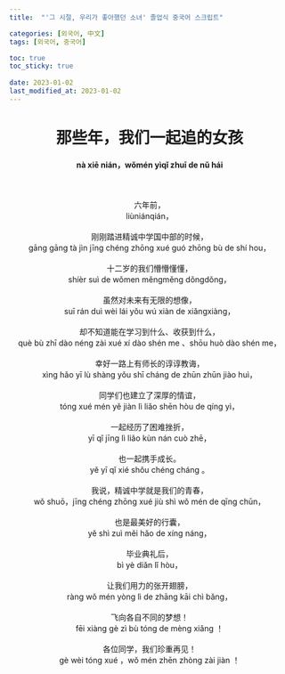 ```yaml
---
title:  "'그 시절, 우리가 좋아했던 소녀' 졸업식 중국어 스크립트"

categories: [외국어, 中文]
tags: [외국어, 중국어]

toc: true
toc_sticky: true
 
date: 2023-01-02
last_modified_at: 2023-01-02
---
```


# <center>那些年，我们一起追的女孩</center>
#### <center>nà xiē nián，wǒmén yìqǐ zhuī de nǔ hái</center>

<br>
<br>

<center>六年前，</center>  
<center>liùniánqián，</center>  
<br>
<center>刚刚踏进精诚中学国中部的时候，</center>  
<center>gāng gāng tà jìn jīng chéng zhōng xué guó zhōng bù de shí hou，</center>  
<br>
<center>十二岁的我们懵懵懂懂，</center>  
<center>shíèr suì de wǒmen měngměng dǒngdǒng，</center>  
<br>
<center>虽然对未来有无限的想像，</center>  
<center>suī rán duì wèi lái yǒu wú xiàn de xiǎngxiàng，</center>  
<br>
<center>却不知道能在学习到什么、收获到什么，</center>  
<center>què bù zhī dào néng zài xué xí dào shén me 、shōu huò dào shén me，</center>  
<br>
<center>幸好一路上有师长的谆谆教诲，</center>  
<center>xìng hǎo yī lù shàng yǒu shī cháng de zhūn zhūn jiào huì，</center>  
<br>
<center>同学们也建立了深厚的情谊，</center>  
<center>tóng xué mén yě jiàn lì liǎo shēn hòu de qíng yì，</center>  
<br>
<center>一起经历了困难挫折，</center>  
<center>yī qǐ jīng lì liǎo kùn nán cuò zhē，</center>  
<br>
<center>也一起携手成长。</center>  
<center>yě yī qǐ xié shǒu chéng cháng 。</center>  
<br>
<center>我说，精诚中学就是我们的青春，</center>  
<center>wǒ shuō，jīng chéng zhōng xué jiù shì wǒ mén de qīng chūn，</center>  
<br>
<center>也是最美好的行囊，</center>  
<center>yě shì zuì měi hǎo de xíng náng，</center>  
<br>
<center>毕业典礼后，</center>  
<center>bì yè diǎn lǐ hòu，</center>  
<br>
<center>让我们用力的张开翅膀，</center>  
<center>ràng wǒ mén yòng lì de zhāng kāi chì bǎng，</center>  
<br>
<center>飞向各自不同的梦想！</center>  
<center>fēi xiàng gè zì bù tóng de mèng xiǎng ！</center>   
<br>
<center>各位同学，我们珍重再见！</center>  
<center>gè wèi tóng xué ，wǒ mén zhēn zhòng zài jiàn ！</center>
